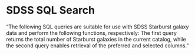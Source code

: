 # SDSS SQL Search

“The following SQL queries are suitable for use with SDSS Starburst galaxy data and perform the following functions, respectively: The first query returns the total number of Starburst galaxies in the current catalog, while the second query enables retrieval of the preferred and selected columns.”
